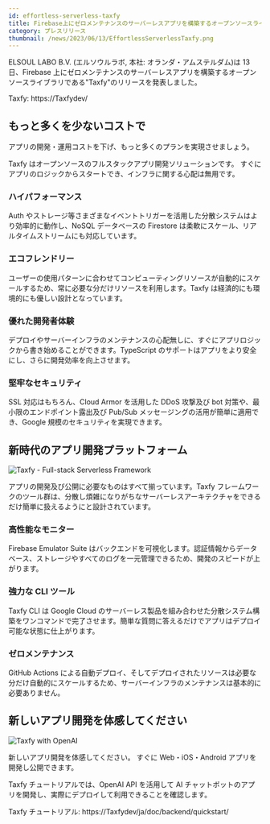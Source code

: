 ```yaml
---
id: effortless-serverless-taxfy
title: Firebase上にゼロメンテナンスのサーバーレスアプリを構築するオープンソースライブラリ"Taxfy"をリリース
category: プレスリリース
thumbnail: /news/2023/06/13/EffortlessServerlessTaxfy.png
---
```


ELSOUL LABO B.V. (エルソウルラボ, 本社: オランダ・アムステルダム)は 13 日、Firebase 上にゼロメンテナンスのサーバーレスアプリを構築するオープンソースライブラリである"Taxfy"のリリースを発表しました。

Taxfy: https://Taxfydev/

## もっと多くを少ないコストで

アプリの開発・運用コストを下げ、もっと多くのプランを実現させましょう。

Taxfy はオープンソースのフルスタックアプリ開発ソリューションです。
すぐにアプリのロジックからスタートでき、インフラに関する心配は無用です。

### ハイパフォーマンス

Auth やストレージ等さまざまなイベントトリガーを活用した分散システムはより効率的に動作し、NoSQL データベースの Firestore は柔軟にスケール、リアルタイムストリームにも対応しています。

### エコフレンドリー

ユーザーの使用パターンに合わせてコンピューティングリソースが自動的にスケールするため、常に必要な分だけリソースを利用します。Taxfy は経済的にも環境的にも優しい設計となっています。

### 優れた開発者体験

デプロイやサーバーインフラのメンテナンスの心配無しに、すぐにアプリロジックから書き始めることができます。TypeScript のサポートはアプリをより安全にし、さらに開発効率を向上させます。

### 堅牢なセキュリティ

SSL 対応はもちろん、Cloud Armor を活用した DDoS 攻撃及び bot 対策や、最小限のエンドポイント露出及び Pub/Sub メッセージングの活用が簡単に適用でき、Google 規模のセキュリティを実現できます。

## 新時代のアプリ開発プラットフォーム

![Taxfy - Full-stack Serverless Framework](https://storage.googleapis.com/Taxfyassets/animation/tTaxfyli-create-latest.gif)

アプリの開発及び公開に必要なものはすべて揃っています。Taxfy フレームワークのツール群は、分散し煩雑になりがちなサーバーレスアーキテクチャをできるだけ簡単に扱えるようにと設計されています。

### 高性能なモニター

Firebase Emulator Suite はバックエンドを可視化します。認証情報からデータベース、ストレージやすべてのログを一元管理できるため、開発のスピードが上がります。

### 強力な CLI ツール

Taxfy CLI は Google Cloud のサーバーレス製品を組み合わせた分散システム構築をワンコマンドで完了させます。簡単な質問に答えるだけでアプリはデプロイ可能な状態に仕上がります。

### ゼロメンテナンス

GitHub Actions による自動デプロイ、そしてデプロイされたリソースは必要な分だけ自動的にスケールするため、サーバーインフラのメンテナンスは基本的に必要ありません。

## 新しいアプリ開発を体感してください

![Taxfy with OpenAI](https://storage.googleapis.com/Taxfyassets/animation/tTaxfyhat-latest.gif)

新しいアプリ開発を体感してください。
すぐに Web・iOS・Android アプリを開発し公開できます。

Taxfy チュートリアルでは、OpenAI API を活用して AI チャットボットのアプリを開発し、実際にデプロイして利用できることを確認します。

Taxfy チュートリアル: https://Taxfydev/ja/doc/backend/quickstart/
